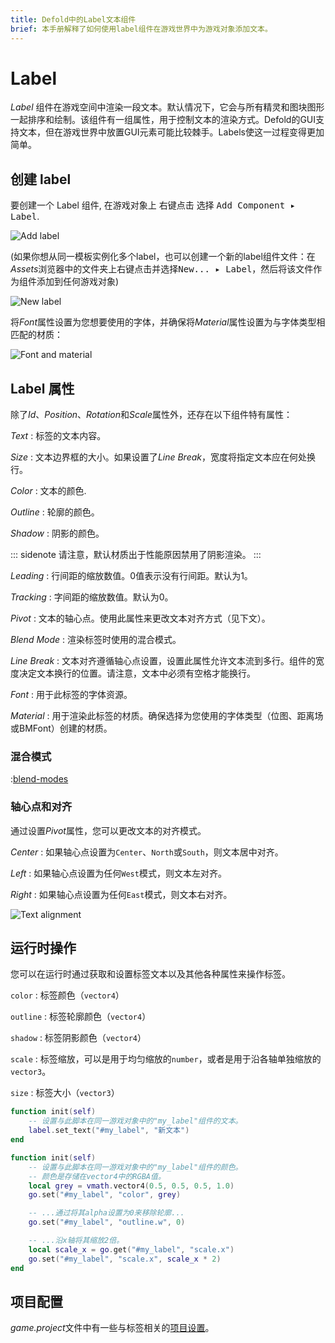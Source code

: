 ```yaml
---
title: Defold中的Label文本组件
brief: 本手册解释了如何使用label组件在游戏世界中为游戏对象添加文本。
---
```


# Label

*Label* 组件在游戏空间中渲染一段文本。默认情况下，它会与所有精灵和图块图形一起排序和绘制。该组件有一组属性，用于控制文本的渲染方式。Defold的GUI支持文本，但在游戏世界中放置GUI元素可能比较棘手。Labels使这一过程变得更加简单。

## 创建 label

要创建一个 Label 组件, 在游戏对象上 <kbd>右键点击</kbd> 选择 <kbd>Add Component ▸ Label</kbd>.

![Add label](images/label/add_label.png)

(如果你想从同一模板实例化多个label，也可以创建一个新的label组件文件：在*Assets*浏览器中的文件夹上<kbd>右键点击</kbd>并选择<kbd>New... ▸ Label</kbd>，然后将该文件作为组件添加到任何游戏对象)

![New label](images/label/label.png)

将*Font*属性设置为您想要使用的字体，并确保将*Material*属性设置为与字体类型相匹配的材质：

![Font and material](images/label/font_material.png)

## Label 属性

除了*Id*、*Position*、*Rotation*和*Scale*属性外，还存在以下组件特有属性：

*Text*
: 标签的文本内容。

*Size*
: 文本边界框的大小。如果设置了*Line Break*，宽度将指定文本应在何处换行。

*Color*
: 文本的颜色.

*Outline*
: 轮廓的颜色。

*Shadow*
: 阴影的颜色。

::: sidenote
请注意，默认材质出于性能原因禁用了阴影渲染。
:::

*Leading*
: 行间距的缩放数值。0值表示没有行间距。默认为1。

*Tracking*
: 字间距的缩放数值。默认为0。

*Pivot*
: 文本的轴心点。使用此属性来更改文本对齐方式（见下文）。

*Blend Mode*
: 渲染标签时使用的混合模式。

*Line Break*
: 文本对齐遵循轴心点设置，设置此属性允许文本流到多行。组件的宽度决定文本换行的位置。请注意，文本中必须有空格才能换行。

*Font*
: 用于此标签的字体资源。

*Material*
: 用于渲染此标签的材质。确保选择为您使用的字体类型（位图、距离场或BMFont）创建的材质。

### 混合模式
:[blend-modes](../shared/blend-modes.md)

### 轴心点和对齐

通过设置*Pivot*属性，您可以更改文本的对齐模式。

*Center*
: 如果轴心点设置为`Center`、`North`或`South`，则文本居中对齐。

*Left*
: 如果轴心点设置为任何`West`模式，则文本左对齐。

*Right*
: 如果轴心点设置为任何`East`模式，则文本右对齐。

![Text alignment](images/label/align.png)

## 运行时操作

您可以在运行时通过获取和设置标签文本以及其他各种属性来操作标签。

`color`
: 标签颜色（`vector4`）

`outline`
: 标签轮廓颜色（`vector4`）

`shadow`
: 标签阴影颜色（`vector4`）

`scale`
: 标签缩放，可以是用于均匀缩放的`number`，或者是用于沿各轴单独缩放的`vector3`。

`size`
: 标签大小（`vector3`）

```lua
function init(self)
    -- 设置与此脚本在同一游戏对象中的"my_label"组件的文本。
    label.set_text("#my_label", "新文本")
end
```

```lua
function init(self)
    -- 设置与此脚本在同一游戏对象中的"my_label"组件的颜色。
    -- 颜色是存储在vector4中的RGBA值。
    local grey = vmath.vector4(0.5, 0.5, 0.5, 1.0)
    go.set("#my_label", "color", grey)

    -- ...通过将其alpha设置为0来移除轮廓...
    go.set("#my_label", "outline.w", 0)

    -- ...沿x轴将其缩放2倍。
    local scale_x = go.get("#my_label", "scale.x")
    go.set("#my_label", "scale.x", scale_x * 2)
end
```

## 项目配置

*game.project*文件中有一些与标签相关的[项目设置](/manuals/project-settings#label)。
